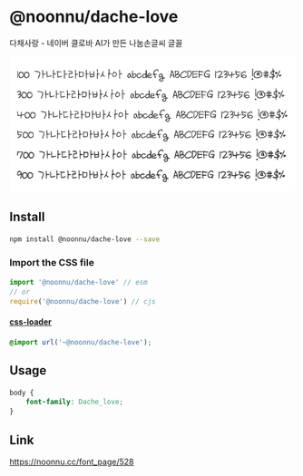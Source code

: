# @noonnu/dache-love

다채사랑 - 네이버 클로바 AI가 만든 나눔손글씨 글꼴

![example](./example.png)

## Install

```bash
npm install @noonnu/dache-love --save
```

### Import the CSS file

```js
import '@noonnu/dache-love' // esm
// or
require('@noonnu/dache-love') // cjs
```

#### [css-loader](https://github.com/webpack-contrib/css-loader)

```css
@import url('~@noonnu/dache-love');
```

## Usage

```css
body {
    font-family: Dache_love;
}
```

## Link

https://noonnu.cc/font_page/528
